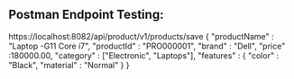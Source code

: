 Postman Endpoint Testing:
-------------------------------------
https://localhost:8082/api/product/v1/products/save
{
    "productName" : "Laptop -G11 Core i7",
    "productId" : "PRO000001",
    "brand" : "Dell",
    "price" :180000.00,
    "category" : ["Electronic", "Laptops"],
    "features" : {
        "color" : "Black",
        "material" : "Normal"
    }
}
